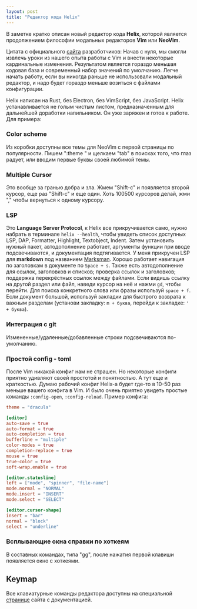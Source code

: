 ```yaml
---
layout: post
title: "Редактор кода Helix"
---
```

В заметке кратко описан новый редактор кода **Helix**, которой является продолжением философии модальных редакторов **Vim** или **NeoVim**.

Цитата с официального [сайта](https://helix-editor.com/) разработчиков:
  Начав с нуля, мы смогли извлечь уроки из нашего опыта работы с Vim и внести некоторые кардинальные изменения. Результатом является гораздо меньшая кодовая база и современный набор значений по умолчанию. Легче начать работу, если вы никогда раньше не использовали модальный редактор, и надо будет гораздо меньше возиться с файлами конфигурации.

Helix написан на Rust, без Electron, без VimScript, без JavaScript. Helix устанавливается не голым чистым листом, предназначенным для дальнейшей доработки напильником. Он уже заряжен и готов к работе. Для примера:

### Color scheme
Из коробки доступны все темы для NeoVim с первой страницы по популярности. Пишем ":theme " и щелкаем "tab" в поисках того, что глаз радует, или вводим первые буквы своей любимой темы.

### Multiple Cursor
Это вообще за гранью добра и зла. Жмем "Shift-с" и появляется второй курсор, еще раз "Shift-с" и еще один. Хоть 100500 курсоров делай, жми "," чтобы вернуться к одному курсору.

### LSP
Это **Language Server Protocol**, к Helix все прикручивается само, нужно набрать в терминале `helix --health`, чтобы увидеть список доступных LSP, DAP, Formatter, Highlight, Textobject, Indent. Затем установить нужный пакет, автодополнение работает, аргументы функции при вводе подсвечиваются, и документация подтягивается. У меня прикручен LSP для **markdown** под названием [Marksman](https://github.com/artempyanykh/marksman). Хорошо работает навигация по заголовкам в документе по `Space + s`. Также есть автодополнение для ссылок, заголовков и списков; проверка ссылок и заголовков; поддержка перекрёстных ссылок между файлами. Если видишь ссылку на другой раздел или файл, наведи курсор на неё и нажми `gd`, чтобы перейти. Для поиска конкретного слова или фразы используй `space + f`. Если документ большой, используй закладки для быстрого возврата к важным разделам (установи закладку: `m + буква`, перейди к закладке: `' + буква`).

### Интеграция с git
Измененные/удаленные/добавленные строки подсвечиваются по-умолчанию.

### Простой config - toml
После Vim никакой конфиг нам не страшен. Но некоторые конфиги приятно удивляют своей простотой и понятностью. А тут еще и краткостью. Думаю рабочий конфиг Helix-a будет где-то в 10-50 раз меньше вашего конфига в Vim. И было очень приятно увидеть простые команды `:config-open`, `:config-reload`.
Пример конфига:

```toml
theme = "dracula"

[editor]
auto-save = true
auto-format = true
auto-completion = true
bufferline = "multiple"
color-modes = true
completion-replace = true
mouse = true
true-color = true
soft-wrap.enable = true

[editor.statusline]
left = ["mode", "spinner", "file-name"]
mode.normal = "NORMAL"
mode.insert = "INSERT"
mode.select = "SELECT"

[editor.cursor-shape]
insert = "bar"
normal = "block"
select = "underline"
```

### Всплывающие окна справки по хоткеям
В составных командах, типа "gg", после нажатия первой клавиши появляется окно с хоткеями.

## Keymap
Все клавиатурные команды редактора доступны на специальной [странице](https://docs.helix-editor.com/keymap.html) сайта с документацией.
